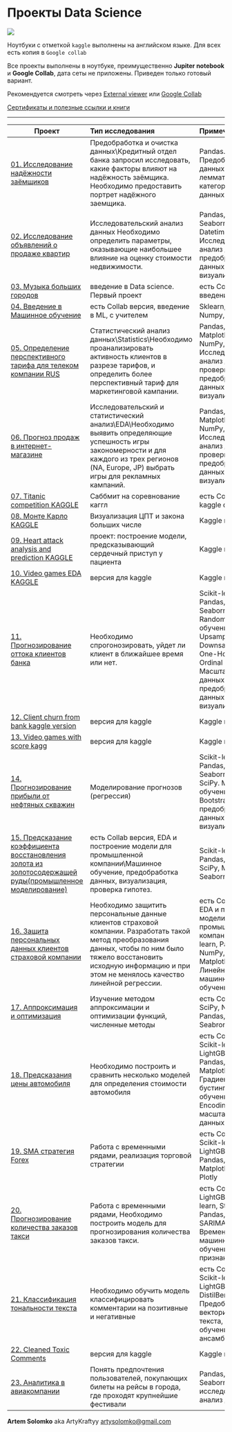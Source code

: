 # Проекты Data Science
![](https://i.ibb.co/M1LR7jn/1605470400.jpg)


Ноутбуки с отметкой `kaggle` выполнены на английском языке. Для всех есть копия в `Google collab`


Все проекты выполнены в ноутбуке, преимущественно **Jupiter notebook** и **Google Collab**, дата сеты не приложены. 
Приведен только готовый вариант. 

Рекомендуется смотреть через [External viewer](https://nbviewer.jupyter.org/github/ArtyKrafty/Data_science_projects/tree/9d86c5514664c670c928edbb1eb0f857e62e4e5e/) или [Google Collab](https://colab.research.google.com/)


[Сертификаты и полезные ссылки и книги](https://github.com/ArtyKrafty/Kraftyy/tree/main/certificates)
__________________________________________________________________________________________________________________________

| **Проект** | **Тип исследования** | **Примечание** |
| -------------------- | :--------------------- |:---------------------------|
| [01. Исследование надёжности заёмщиков](https://github.com/ArtyKrafty/Kraftyy/tree/main/Borrowers) | Предобработка и очистка данных\Кредитный отдел банка запросил исследовать, какие факторы влияют на надёжность заёмщика. Необходимо предоставить портрет надёжного заемщика.| Pandas. Предобработка данных, лемматизация, категоризация данных.|
| [02. Исследование объявлений о продаже квартир](https://github.com/ArtyKrafty/Kraftyy/tree/main/real_state_eda) | Исследовательский анализ данных Необходимо определить параметры, оказывающие наибольшее влияние на оценку стоимости недвижимости. | Pandas, Matplotlib, Seaborn, NumPy, Datetime. Исследовательский анализ данных, предобработка данных, визуализация.|
| [03. Музыка больших городов](https://github.com/ArtyKrafty/Kraftyy/tree/main/first_training_music) | введение в Data science. Первый проект | есть Collab версия, введение в EDA|
| [04. Введение в Машинное обучение](https://github.com/ArtyKrafty/Kraftyy/tree/main/intro_ml) | есть Collab версия, введение в ML, с учителем|Sklearn, Pandas, Numpy, Seaborn|
| [05. Определение перспективного тарифа для телеком компании RUS](https://github.com/ArtyKrafty/Kraftyy/tree/main/Statistic_analyze)| Статистический анализ данных\\Statistics\\Необходимо проанализировать активность клиентов в разрезе тарифов, и определить более перспективный тариф для маркетинговой кампании.| Pandas, SciPy, Matplotlib, Seaborn, NumPy, Datetime. Исследовательский анализ данных, проверка гипотез, предобработка данных, визуализация.|
| [06. Прогноз продаж в интернет-магазине](https://github.com/ArtyKrafty/Kraftyy/tree/main/Games_EDA) | Исследовательский и статистический анализ\\EDA\\Необходимо выявить определяющие успешность игры закономерности и для каждого из трех регионов (NA, Europe, JP) выбрать игры для рекламных кампаний.| Pandas, SciPy, Matplotlib, Seaborn, NumPy, Datetime. Исследовательский анализ данных, проверка гипотез, предобработка данных, визуализация.|
| [07. Titanic competition KAGGLE](https://github.com/ArtyKrafty/Kraftyy/tree/main/Titanic)| Саббмит на соревнование каггл| есть Collab версия, kaggle compete|
| [08. Монте Карло KAGGLE](https://github.com/ArtyKrafty/Kraftyy/tree/main/monte_carlo_method)| Визуализация ЦПТ и закона больших числе|Kaggle notebook |
| [09. Heart attack analysis and prediction KAGGLE](https://github.com/ArtyKrafty/Kraftyy/tree/main/heart_attack_eda_and_pred) | проект: построение модели, предсказывающий сердечный приступ у пациента| Kaggle notebook|
| [10. Video games EDA KAGGLE](https://github.com/ArtyKrafty/Kraftyy/tree/main/Video_games_kaggle)| версия для kaggle|Kaggle notebook|
| [11. Прогнозирование оттока клиентов банка](https://github.com/ArtyKrafty/Kraftyy/tree/main/churn_clients_bank)|Необходимо спрогонозировать, уйдет ли клиент в ближайшее время или нет.| Scikit-learn, Pandas, Matplotlib, Seaborn, NumPy, Random. Машинное обучение, Upsampling, Downsampling, One-Hot Encoding, Ordinal Encoding, Масштабирование данных, предобработка данных, визуализация.|
| [12. Client churn from bank kaggle version](https://github.com/ArtyKrafty/Kraftyy/tree/main/Churn_bank_kaggle%20version)|версия для kaggle|Kaggle notebook|
| [13. Video games with score kagg](https://github.com/ArtyKrafty/Kraftyy/tree/main/video_games_with_score_%20kagg) |версия для kaggle|Kaggle notebook|
| [14. Прогнозирование прибыли от нефтяных скважин](https://github.com/ArtyKrafty/Kraftyy/tree/main/Oil_well_location)| Моделирование прогнозов (регрессия)| Scikit-learn, Pandas, Matplotlib, Seaborn, NumPy, SciPy. Машинное обучение, Bootstrap, предобработка данных, визуализация.|
| [15. Предсказание коэффициента восстановления золота из золотосодержащей руды(промышленное моделирование)](https://github.com/ArtyKrafty/Kraftyy/tree/main/Gold_prediction) | есть Collab версия, EDA и построение модели для промышленной компании\\Машинное обучение, предобработка данных, визуализация, проверка гипотез.|Scikit-learn, Pandas, NumPy, SciPy, Matplotlib, Seaborn|
| [16. Защита персональных данных клиентов страховой компании](https://github.com/ArtyKrafty/Kraftyy/tree/main/personal_data_protection)| Необходимо защитить персональные данные клиентов страховой компании. Разработать такой метод преобразования данных, чтобы по ним было тяжело восстановить исходную информацию и при этом не менялось качество линейной регрессии.| есть Collab версия, EDA и построение модели для промышленной компании\\Scikit-learn, Pandas, NumPy, Random, Matplotlib, Seaborn. Линейная алгебра, машинное обучение.|
| [17. Аппроксимация и оптимизация](https://github.com/ArtyKrafty/Kraftyy/tree/main/optimize)| Изучение методом аппроксимации и оптимизации функций, численные методы| есть Collab версия, SciPy, Numpy, Pandas, Matplotlib, Seabron|
| [18. Предсказания цены автомобиля](https://github.com/ArtyKrafty/Kraftyy/tree/main/auto_price_prediction)| Необходимо построить и сравнить несколько моделей для определения стоимости автомобиля| есть Collab версия, Scikit-learn, LightGBM, Catboost, Pandas, NumPy, Matplotlib, Seaborn. Градиентный бустинг, машинное обучение, Ordinal Encoding, масштабирование данных|
| [19. SMA стратегия Forex](https://github.com/ArtyKrafty/Kraftyy/tree/main/sma_trading_forex)| Работа с временными рядами, реализация торговой стратегии| есть Collab версия, Scikit-learn, LightGBM, Catboost, Pandas, NumPy, Matplotlib, Seaborn, Plotly|
| [20. Прогнозирование количества заказов такси](https://github.com/ArtyKrafty/Kraftyy/tree/main/time_series_taxi)| Работа с временными рядами, Необходимо построить модель для прогнозирования количества заказов такси.| есть Collab версия, LightGBM, Scikit-learn, Statsmodels, Pandas, ARIMA, SARIMA. Временные ряды, машинное обучение, создание признаков.|
| [21. Классификация тональности текста](https://github.com/ArtyKrafty/Data_science_projects/tree/main/toxic_comments_BERT)| Необходимо обучить модель классифицировать комментарии на позитивные и негативные| есть Collab версия, Scikit-learn, LightGBM, NLTK, re, DistilBert, Pandas. Предобработка и векторизация текста, машинное обучение, стеккинг, ансамбли|
| [22. Cleaned Toxic Comments](https://github.com/ArtyKrafty/Data_science_projects/tree/main/toxic_comments_kaggle)|версия для kaggle|Kaggle notebook|
| [23. Аналитика в авиакомпании](https://github.com/ArtyKrafty/Data_science_projects/blob/main/data_extraction_and_and_avia/avia_tickets.ipynb)|Понять предпочтения пользователей, покупающих билеты на рейсы в города, где проходят крупнейшие фестивали|Pandas, numpy, Seaborn, Folium, исследовательский анализ данных|




**Artem Solomko** aka ArtyKraftyy
artysolomko@gmail.com  





